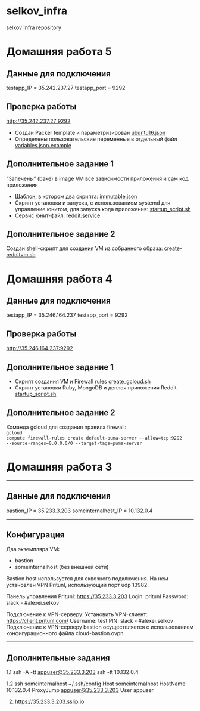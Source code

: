# selkov_infra
selkov Infra repository

# Домашняя работа 5
## Данные для подключения
testapp_IP = 35.242.237.27
testapp_port = 9292

## Проверка работы
http://35.242.237.27:9292

- Создан Packer template и параметризирован
[ubuntu16.json](/Otus-DevOps-2020-02/selkov_infra/blob/packer-base/packer/ubuntu16.json)
-  Определены пользовательские переменные в отдельный файл
[variables.json.example](/Otus-DevOps-2020-02/selkov_infra/blob/packer-base/packer/variables.json.example)

## Дополнительное задание 1
“Запечены” (bake) в image VM все зависимости приложения и сам код приложения
- Шаблон, в котором два скрипта: [immutable.json](/Otus-DevOps-2020-02/selkov_infra/blob/packer-base/packer/immutable.json)
- Скрипт установки и запуска, с использованием systemd для управление юнитом, для запуска кода приложения: [startup_script.sh](/Otus-DevOps-2020-02/selkov_infra/blob/packer-base/packer/files/startup_script.sh)
- Сервис юнит-файл: [reddit.service](/Otus-DevOps-2020-02/selkov_infra/blob/packer-base/packer/files/reddit.service)

## Дополнительное задание 2
Создан shell-скрипт для создания VM из собранного образа:
[create-redditvm.sh](/Otus-DevOps-2020-02/selkov_infra/blob/packer-base/config-scripts/create-redditvm.sh)


# Домашняя работа 4
## Данные для подключения
testapp_IP = 35.246.164.237
testapp_port = 9292

## Проверка работы
http://35.246.164.237:9292

## Дополнительное задание 1
- Скрипт создания VM и Firewall rules
[create_gcloud.sh](/Otus-DevOps-2020-02/selkov_infra/blob/cloud-testapp/create_gcloud.sh)
- Скрипт установки Ruby, MongoDB и деплоя приложения Reddit
[startup_script.sh](/Otus-DevOps-2020-02/selkov_infra/blob/cloud-testapp/startup_script.sh)

## Дополнительное задание 2
Команда gcloud для создания правила firewall:<br>
<code>gcloud compute firewall-rules create default-puma-server --allow=tcp:9292 --source-ranges=0.0.0.0/0 --target-tags=puma-server</code>


# Домашняя работа 3

-------------------------
Данные для подключения
-------------------------
bastion_IP = 35.233.3.203
someinternalhost_IP = 10.132.0.4

-------------------------
Конфигурация
-------------------------
Два экземпляра VM:
- bastion
- someinternalhost (без внешней сети)

Bastion host используется для сквозного подключения. На нем установлен VPN Pritunl, использующий порт udp 13982.

Панель управления Pritunl:
https://35.233.3.203
Login: pritunl
Password: slack - #alexei.selkov

Подключение к VPN-серверу:
Установить VPN-клиент: https://client.pritunl.com/
Username: test
PIN: slack - #alexei.selkov
Подключение к VPN-серверу bastion осуществляется с использованием конфигурационного файла cloud-bastion.ovpn

-------------------------
Дополнительные задания
-------------------------
1.1 ssh -A -tt appuser@35.233.3.203 ssh -tt 10.132.0.4

1.2 ssh someinternalhost
~/.ssh/config
Host someinternalhost
    HostName 10.132.0.4
    ProxyJump appuser@35.233.3.203
    User appuser

2. https://35.233.3.203.sslip.io
